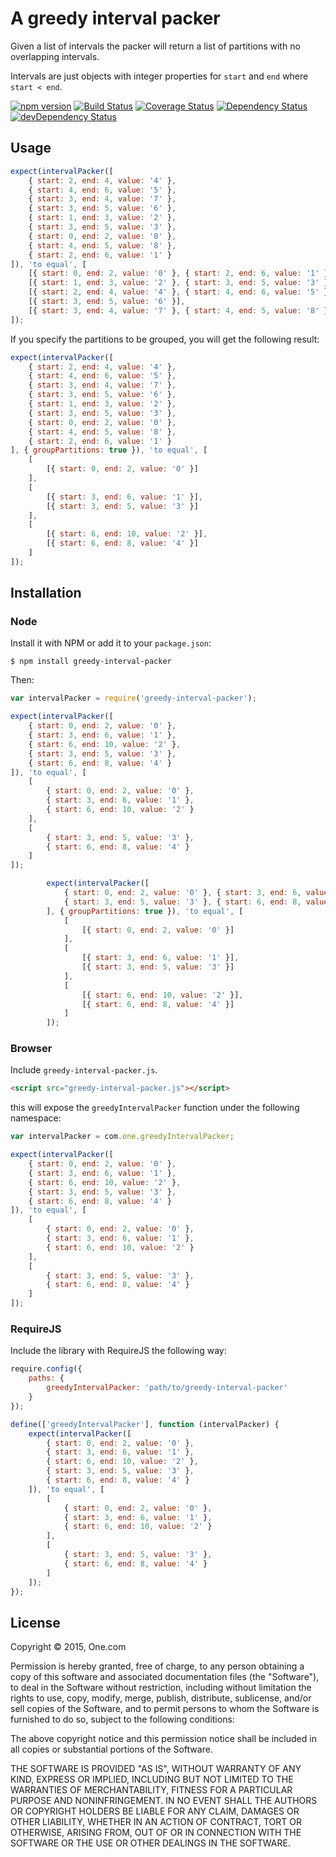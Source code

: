 # A greedy interval packer

Given a list of intervals the packer will return a list of partitions
with no overlapping intervals.

Intervals are just objects with integer properties for `start` and
`end` where `start < end`.

[![npm version](https://badge.fury.io/js/greedy-interval-packer.svg)](http://badge.fury.io/js/greedy-interval-packer)
[![Build Status](https://travis-ci.org/One-com/greedy-interval-packer.svg)](https://travis-ci.org/One-com/greedy-interval-packer)
[![Coverage Status](https://coveralls.io/repos/One-com/greedy-interval-packer/badge.svg)](https://coveralls.io/r/One-com/greedy-interval-packer)
[![Dependency Status](https://david-dm.org/One-com/greedy-interval-packer.svg)](https://david-dm.org/One-com/greedy-interval-packer)
[![devDependency Status](https://david-dm.org/One-com/greedy-interval-packer/dev-status.svg)](https://david-dm.org/One-com/greedy-interval-packer#info=devDependencies)

## Usage

```js
expect(intervalPacker([
    { start: 2, end: 4, value: '4' },
    { start: 4, end: 6, value: '5' },
    { start: 3, end: 4, value: '7' },
    { start: 3, end: 5, value: '6' },
    { start: 1, end: 3, value: '2' },
    { start: 3, end: 5, value: '3' },
    { start: 0, end: 2, value: '0' },
    { start: 4, end: 5, value: '8' },
    { start: 2, end: 6, value: '1' }
]), 'to equal', [
    [{ start: 0, end: 2, value: '0' }, { start: 2, end: 6, value: '1' }],
    [{ start: 1, end: 3, value: '2' }, { start: 3, end: 5, value: '3' }],
    [{ start: 2, end: 4, value: '4' }, { start: 4, end: 6, value: '5' }],
    [{ start: 3, end: 5, value: '6' }],
    [{ start: 3, end: 4, value: '7' }, { start: 4, end: 5, value: '8' }]
]);
```

If you specify the partitions to be grouped, you will get the
following result:

```js
expect(intervalPacker([
    { start: 2, end: 4, value: '4' },
    { start: 4, end: 6, value: '5' },
    { start: 3, end: 4, value: '7' },
    { start: 3, end: 5, value: '6' },
    { start: 1, end: 3, value: '2' },
    { start: 3, end: 5, value: '3' },
    { start: 0, end: 2, value: '0' },
    { start: 4, end: 5, value: '8' },
    { start: 2, end: 6, value: '1' }
], { groupPartitions: true }), 'to equal', [
    [
        [{ start: 0, end: 2, value: '0' }]
    ],
    [
        [{ start: 3, end: 6, value: '1' }],
        [{ start: 3, end: 5, value: '3' }]
    ],
    [
        [{ start: 6, end: 10, value: '2' }],
        [{ start: 6, end: 8, value: '4' }]
    ]
]);
```

## Installation

### Node

Install it with NPM or add it to your `package.json`:

```
$ npm install greedy-interval-packer
```

Then:

```js
var intervalPacker = require('greedy-interval-packer');

expect(intervalPacker([
    { start: 0, end: 2, value: '0' },
    { start: 3, end: 6, value: '1' },
    { start: 6, end: 10, value: '2' },
    { start: 3, end: 5, value: '3' },
    { start: 6, end: 8, value: '4' }
]), 'to equal', [
    [
        { start: 0, end: 2, value: '0' },
        { start: 3, end: 6, value: '1' },
        { start: 6, end: 10, value: '2' }
    ],
    [
        { start: 3, end: 5, value: '3' },
        { start: 6, end: 8, value: '4' }
    ]
]);

        expect(intervalPacker([
            { start: 0, end: 2, value: '0' }, { start: 3, end: 6, value: '1' }, { start: 6, end: 10, value: '2' },
            { start: 3, end: 5, value: '3' }, { start: 6, end: 8, value: '4' }
        ], { groupPartitions: true }), 'to equal', [
            [
                [{ start: 0, end: 2, value: '0' }]
            ],
            [
                [{ start: 3, end: 6, value: '1' }],
                [{ start: 3, end: 5, value: '3' }]
            ],
            [
                [{ start: 6, end: 10, value: '2' }],
                [{ start: 6, end: 8, value: '4' }]
            ]
        ]);
```

### Browser

Include `greedy-interval-packer.js`.

```html
<script src="greedy-interval-packer.js"></script>
```

this will expose the `greedyIntervalPacker` function under the following namespace:

```js
var intervalPacker = com.one.greedyIntervalPacker;

expect(intervalPacker([
    { start: 0, end: 2, value: '0' },
    { start: 3, end: 6, value: '1' },
    { start: 6, end: 10, value: '2' },
    { start: 3, end: 5, value: '3' },
    { start: 6, end: 8, value: '4' }
]), 'to equal', [
    [
        { start: 0, end: 2, value: '0' },
        { start: 3, end: 6, value: '1' },
        { start: 6, end: 10, value: '2' }
    ],
    [
        { start: 3, end: 5, value: '3' },
        { start: 6, end: 8, value: '4' }
    ]
]);
```

### RequireJS

Include the library with RequireJS the following way:

```js
require.config({
    paths: {
        greedyIntervalPacker: 'path/to/greedy-interval-packer'
    }
});

define(['greedyIntervalPacker'], function (intervalPacker) {
    expect(intervalPacker([
        { start: 0, end: 2, value: '0' },
        { start: 3, end: 6, value: '1' },
        { start: 6, end: 10, value: '2' },
        { start: 3, end: 5, value: '3' },
        { start: 6, end: 8, value: '4' }
    ]), 'to equal', [
        [
            { start: 0, end: 2, value: '0' },
            { start: 3, end: 6, value: '1' },
            { start: 6, end: 10, value: '2' }
        ],
        [
            { start: 3, end: 5, value: '3' },
            { start: 6, end: 8, value: '4' }
        ]
    ]);
});
```

## License

Copyright © 2015, One.com

Permission is hereby granted, free of charge, to any person obtaining a copy
of this software and associated documentation files (the "Software"), to deal
in the Software without restriction, including without limitation the rights
to use, copy, modify, merge, publish, distribute, sublicense, and/or sell
copies of the Software, and to permit persons to whom the Software is
furnished to do so, subject to the following conditions:

The above copyright notice and this permission notice shall be included in
all copies or substantial portions of the Software.

THE SOFTWARE IS PROVIDED "AS IS", WITHOUT WARRANTY OF ANY KIND, EXPRESS OR
IMPLIED, INCLUDING BUT NOT LIMITED TO THE WARRANTIES OF MERCHANTABILITY,
FITNESS FOR A PARTICULAR PURPOSE AND NONINFRINGEMENT. IN NO EVENT SHALL THE
AUTHORS OR COPYRIGHT HOLDERS BE LIABLE FOR ANY CLAIM, DAMAGES OR OTHER
LIABILITY, WHETHER IN AN ACTION OF CONTRACT, TORT OR OTHERWISE, ARISING FROM,
OUT OF OR IN CONNECTION WITH THE SOFTWARE OR THE USE OR OTHER DEALINGS IN
THE SOFTWARE.
